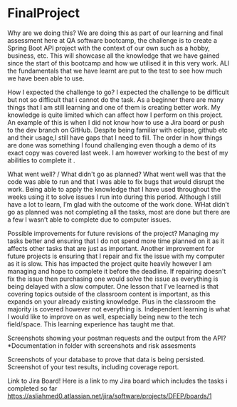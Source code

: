# FinalProject
 
Why are we doing this?
We are doing this as part of our learning and final assessment here at QA software bootcamp, the challenge is to create a Spring Boot API project with the context of our own such as a hobby, business, etc. This will showcase all the knowledge that we have gained since the start of this bootcamp and how we utilised it in this very work.  ALl the fundamentals that we have learnt are put to the test to see how much we have been able to use. 
 
 
How I expected the challenge to go?
I expected the challenge to be difficult but not so difficult that i cannot do the task. As a beginner there are many things that I am still learning and one of them is creating better work. My knowledge is quite limited which can affect how I perform on this project. An example of this is when I did not know how to use a Jira board or push to the dev branch on GitHub. Despite being familiar with eclipse, github etc and their usage,I still have gaps that I need to fill. The order in how things are done was something I found challenging even though a demo of its exact copy was covered last week. I am however working to the best of my abilities to complete it .
 
What went well? / What didn't go as planned?
What went well was that the code was able to run and that I was able to fix bugs that would disrupt the work. Being able to apply the knowledge that I have used throughout the weeks using it to solve issues I run into during this period. Although I still have a lot to learn, I’m glad with the outcome of the work done. WHat didn’t go as planned was not completing all the tasks, most are done but there are a few I wasn’t able to complete due to computer issues.
 
 
Possible improvements for future revisions of the project?
Managing my tasks better and ensuring that I do not spend more time planned on it as it affects other tasks that are just as important. Another improvement for future projects is ensuring that I repair and fix the issue with my computer as it is slow. This has impacted the project quite heavily however I am managing and hope to complete it before the deadline. If repairing doesn't fix the issue then purchasing one would solve the issue as everything is being delayed with a slow computer. One lesson that I've learned is that covering topics outside of the classroom content is important, as this expands on your already existing knowledge. Plus in the classroom the majority is covered however not everything is. Independent learning is what I would like to improve on as well, especially being new to the tech field/space. This learning experience has taught me that.
 
 
Screenshots showing your postman requests and the output from the API?
*Documentation in folder with screenshots and risk assesments
 

Screenshots of your database to prove that data is being persisted.
Screenshot of your test results, including coverage report.
 
Link to Jira Board!
Here is a link to my Jira board which includes the tasks i completed so far
https://asliahmed0.atlassian.net/jira/software/projects/DFEP/boards/1
 

